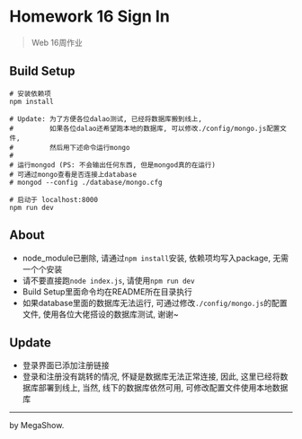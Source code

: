 # Homework 16 Sign In

> Web 16周作业

## Build Setup

```shell
# 安装依赖项
npm install

# Update: 为了方便各位dalao测试, 已经将数据库搬到线上,
#         如果各位dalao还希望跑本地的数据库, 可以修改./config/mongo.js配置文件,
#         然后用下述命令运行mongo
#
# 运行mongod (PS: 不会输出任何东西, 但是mongod真的在运行)
# 可通过mongo查看是否连接上database
# mongod --config ./database/mongo.cfg

# 启动于 localhost:8000
npm run dev
```
## About

* node_module已删除, 请通过`npm install`安装, 依赖项均写入package, 无需一个个安装
* 请不要直接跑`node index.js`, 请使用`npm run dev`
* Build Setup里面命令均在README所在目录执行
* 如果database里面的数据库无法运行, 可通过修改`./config/mongo.js`的配置文件, 使用各位大佬搭设的数据库测试, 谢谢~

## Update

* 登录界面已添加注册链接
* 登录和注册没有跳转的情况, 怀疑是数据库无法正常连接, 因此, 这里已经将数据库部署到线上, 当然, 线下的数据库依然可用, 可修改配置文件使用本地数据库

---

by MegaShow.
